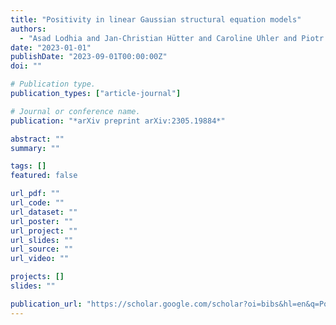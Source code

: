 ```yaml
---
title: "Positivity in linear Gaussian structural equation models"
authors:
  - "Asad Lodhia and Jan-Christian Hütter and Caroline Uhler and Piotr Zwiernik"
date: "2023-01-01"
publishDate: "2023-09-01T00:00:00Z"
doi: ""

# Publication type.
publication_types: ["article-journal"]

# Journal or conference name.
publication: "*arXiv preprint arXiv:2305.19884*"

abstract: ""
summary: ""

tags: []
featured: false

url_pdf: ""
url_code: ""
url_dataset: ""
url_poster: ""
url_project: ""
url_slides: ""
url_source: ""
url_video: ""

projects: []
slides: ""

publication_url: "https://scholar.google.com/scholar?oi=bibs&hl=en&q=Positivity+in+linear+Gaussian+structural+equation+models"
---
```

